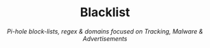 <br>

<h1 align="center">
 <img src="">
  <br />Blacklist
</h1>

<p align="center">
  <i align="center"> Pi-hole block-lists, regex & domains focused on Tracking, Malware & Advertisements</i>
  <br>
</p>


